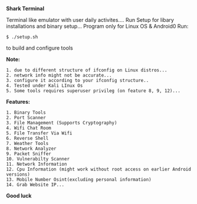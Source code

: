 **Shark Terminal** 

Terminal like emulator with user daily activites....
Run Setup for libary installations and binary setup...
Program only for Linux OS & Android0
Run:

```$ ./setup.sh ``` 

to build and configure tools

**Note:**
```
1. due to different structure of ifconfig on Linux distros...
2. network info might not be accurate...
3. configure it according to your ifconfig structure..
4. Tested under Kali LInux Os
5. Some tools requires superuser privileg (on feature 8, 9, 12)...
```

**Features:**
```
1. Binary Tools
2. Port Scanner
3. File Management (Supports Cryptography)
4. Wifi Chat Room
5. File Transfer Via Wifi
6. Reverse Shell
7. Weather Tools
8. Network Analyzer
9. Packet Sniffer
10. Vulnerabilty Scanner
11. Network Information
12. Cpu Information (might work without root access on earlier Android versions)
13. Mobile Number Osint(excluding personal information)
14. Grab Website IP...
```
**Good luck**
